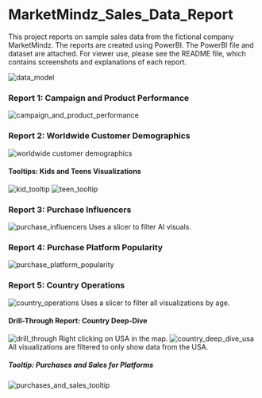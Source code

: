 # MarketMindz_Sales_Data_Report
This project reports on sample sales data from the fictional company MarketMindz. The reports are created using PowerBI. The PowerBI file and dataset are attached. For viewer use, please see the README file, which contains screenshots and explanations of each report.

![data_model](https://github.com/user-attachments/assets/0e997ff2-77e0-4ac1-9afa-c61e3ef483e8)

### Report 1: Campaign and Product Performance
![campaign_and_product_performance](https://github.com/user-attachments/assets/7df4094d-a0ab-4d3b-b421-b6e08aedf93d)

### Report 2: Worldwide Customer Demographics
![worldwide customer demographics](https://github.com/user-attachments/assets/f0a71196-78a9-4a8e-9df5-7801731c29de)

#### Tooltips: Kids and Teens Visualizations
![kid_tooltip](https://github.com/user-attachments/assets/212396b8-5a2b-492a-ab88-b7474125672b)
![teen_tooltip](https://github.com/user-attachments/assets/2a91982b-1651-4044-b12b-a38e2c5eb8fd)

### Report 3: Purchase Influencers
![purchase_influencers](https://github.com/user-attachments/assets/a39d906a-5975-4a46-b91e-23fc34ebb2fe)
Uses a slicer to filter AI visuals.

### Report 4: Purchase Platform Popularity
![purchase_platform_popularity](https://github.com/user-attachments/assets/0f73b525-d086-4a34-ad5e-622b5d591df2)

### Report 5: Country Operations
![country_operations](https://github.com/user-attachments/assets/ea4c75a5-b153-4377-822d-1288656c40d5)
Uses a slicer to filter all visualizations by age.

#### Drill-Through Report: Country Deep-Dive
![drill_through](https://github.com/user-attachments/assets/b253b61f-7a68-4baf-9412-17faaf76a8af)
Right clicking on USA in the map.
![country_deep_dive_usa](https://github.com/user-attachments/assets/dbdfdf2b-40ae-4f75-8703-ab264c431803)
All visualizations are filtered to only show data from the USA.

##### Tooltip: Purchases and Sales for Platforms
![purchases_and_sales_tooltip](https://github.com/user-attachments/assets/33979b82-b24d-4851-81c7-073d41525d02)










